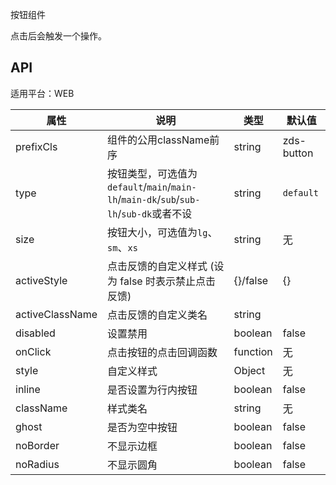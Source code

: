 按钮组件

点击后会触发一个操作。

## API

适用平台：WEB

属性 | 说明 | 类型 | 默认值
|----|-----|------|------|
| prefixCls | 组件的公用className前序 | string  | zds-button |
| type    | 按钮类型，可选值为`default`/`main`/`main-lh`/`main-dk`/`sub`/`sub-lh`/`sub-dk`或者不设  |   string   |   `default`  |
| size    | 按钮大小，可选值为`lg`、`sm`、`xs` | string | 无|
| activeStyle  | 点击反馈的自定义样式 (设为 false 时表示禁止点击反馈) | {}/false | {} |
| activeClassName  | 点击反馈的自定义类名 | string |  |
| disabled   | 设置禁用  | boolean |    false  |
| onClick    | 点击按钮的点击回调函数 | function |   无  |
| style    | 自定义样式 |   Object  | 无 |
| inline     | 是否设置为行内按钮  | boolean |   false  |
| className  |  样式类名 | string | 无 |
| ghost  |  是否为空中按钮 | boolean | false |
| noBorder  |  不显示边框 | boolean | false |
| noRadius  |  不显示圆角 | boolean | false |

